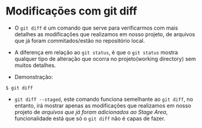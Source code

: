 # Modificações com git diff

* O `git diff` é um comando que serve para verificarmos com mais detalhes as modificações que realizamos em nosso projeto, de arquivos que já foram commitados/estão no repositório local.

* A diferença em relação ao `git status`, é que o `git status` mostra qualquer tipo de alteração que ocorra no projeto(working directory) sem muitos detalhes.

* Demonstração: 
```
$ git diff
```

* `git diff --staged`, este comando funciona semelhante ao `git diff`, no entanto, irá mostrar apenas as modificações que realizamos em nosso projeto de _arquivos que já foram adicionados ao Stage Area_, funcionalidade está que só o `git diff` não é capas de fazer.